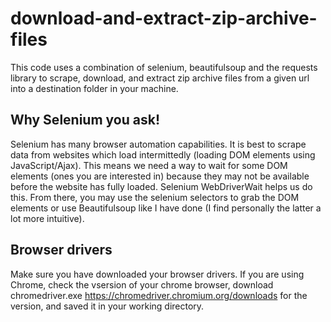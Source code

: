 # download-and-extract-zip-archive-files
This code uses a combination of selenium, beautifulsoup and the requests library to scrape, download, and extract zip archive files from a given url into a destination folder in your machine. 

## Why Selenium you ask!
Selenium has many browser automation capabilities. It is best to scrape data from websites which load intermittedly (loading DOM elements using JavaScript/Ajax). This means we need a way to wait for some DOM elements (ones you are interested in) because they may not be available before the website has fully loaded. Selenium WebDriverWait helps us do this. From there, you may use the selenium selectors to grab the DOM elements or use Beautifulsoup like I have done (I find personally the latter a lot more intuitive).

## Browser drivers
Make sure you have downloaded your browser drivers. If you are using Chrome, check the vsersion of your chrome browser, download chromedriver.exe https://chromedriver.chromium.org/downloads for the version, and saved it in your working directory. 
